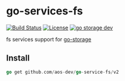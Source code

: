 # go-services-fs

[![Build Status](https://github.com/aos-dev/go-service-fs/workflows/Unit%20Test/badge.svg?branch=master)](https://github.com/aos-dev/go-service-fs/actions?query=workflow%3A%22Unit+Test%22)
[![License](https://img.shields.io/badge/license-apache%20v2-blue.svg)](https://github.com/Xuanwo/storage/blob/master/LICENSE)
[![go storage dev](https://img.shields.io/matrix/go-service-fs:aos.dev.svg?server_fqdn=chat.aos.dev&label=%23go-service-fs%3Aaos.dev&logo=matrix)](https://matrix.to/#/#go-service-fs:aos.dev)

fs services support for [go-storage](https://github.com/aos-dev/go-storage)

## Install

```go
go get github.com/aos-dev/go-service-fs/v2
```
